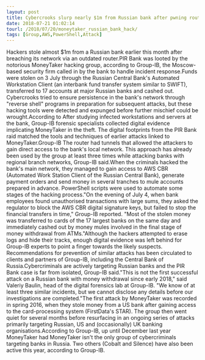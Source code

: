 ```yaml
---
layout: post
title: Cybercrooks slurp nearly $1m from Russian bank after pwning router at regional branch
date: 2018-07-21 01:02:14
tourl: /2018/07/20/moneytaker_russian_bank_hack/
tags: [Group,AWS,PowerShell,Attack]
---
```

Hackers stole almost $1m from a Russian bank earlier this month after breaching its network via an outdated router.PIR Bank was looted by the notorious MoneyTaker hacking group, according to Group-IB, the Moscow-based security firm called in by the bank to handle incident response.Funds were stolen on 3 July through the Russian Central Bank's Automated Workstation Client (an interbank fund transfer system similar to SWIFT), transferred to 17 accounts at major Russian banks and cashed out. Cybercrooks tried to ensure persistence in the bank's network through "reverse shell" programs in preparation for subsequent attacks, but these hacking tools were detected and expunged before further mischief could be wrought.According to After studying infected workstations and servers at the bank, Group-IB forensic specialists collected digital evidence implicating MoneyTaker in the theft. The digital footprints from the PIR Bank raid matched the tools and techniques of earlier attacks linked to MoneyTaker.Group-IB The router had tunnels that allowed the attackers to gain direct access to the bank's local network. This approach has already been used by the group at least three times while attacking banks with regional branch networks, Group-IB said.When the criminals hacked the bank's main network, they managed to gain access to AWS CBR (Automated Work Station Client of the Russian Central Bank), generate payment orders and send money in several tranches to mule accounts prepared in advance. PowerShell scripts were used to automate some stages of the hacking process."On the evening of July 4, when bank employees found unauthorised transactions with large sums, they asked the regulator to block the AWS CBR digital signature keys, but failed to stop the financial transfers in time," Group-IB reported. "Most of the stolen money was transferred to cards of the 17 largest banks on the same day and immediately cashed out by money mules involved in the final stage of money withdrawal from ATMs."Although the hackers attempted to erase logs and hide their tracks, enough digital evidence was left behind for Group-IB experts to point a finger towards the likely suspects. Recommendations for prevention of similar attacks has been circulated to clients and partners of Group-IB, including the Central Bank of Russia.Cybercriminals are actively targeting Russian banks and the PIR Bank case is far from isolated, Group-IB said."This is not the first successful attack on a Russian bank with money withdrawal since early 2018," said Valeriy Baulin, head of the digital forensics lab at Group-IB. "We know of at least three similar incidents, but we cannot disclose any details before our investigations are completed."The first attack by MoneyTaker was recorded in spring 2016, when they stole money from a US bank after gaining access to the card-processing system (FirstData's STAR). The group then went quiet for several months before resurfacing in an ongoing series of attacks primarily targeting Russian, US and (occasionally) UK banking organisations.According to Group-IB, up until December last year MoneyTaker had MoneyTaker isn't the only group of cybercriminals targeting banks in Russia. Two others (Cobalt and Silence) have also been active this year, according to Group-IB.